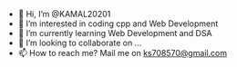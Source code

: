 - 👋 Hi, I’m @KAMAL20201
- 👀 I’m interested in coding cpp  and Web Development 
- 🌱 I’m currently learning Web Development and DSA
- 💞️ I’m looking to collaborate on ...
- 📫 How to reach me? Mail me on ks708570@gmail.com

<!---
KAMAL20201/KAMAL20201 is a ✨ special ✨ repository because its `README.md` (this file) appears on your GitHub profile.
You can click the Preview link to take a look at your changes.
--->

